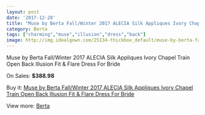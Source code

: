 ```yaml
---
layout: post
date: '2017-12-28'
title: "Muse by Berta Fall/Winter 2017 ALECIA Silk Appliques Ivory Chapel Train Open Back Illusion Fit & Flare Dress For Bride"
category: Berta
tags: ["charming","muse","illusion","dress","back"]
image: http://img.idealgown.com/25134-thickbox_default/muse-by-berta-fall-winter-2017-alecia-silk-appliques-ivory-chapel-train-open-back-illusion-fit-flare-dress-for-bride.jpg
---
```

Muse by Berta Fall/Winter 2017 ALECIA Silk Appliques Ivory Chapel Train Open Back Illusion Fit & Flare Dress For Bride

On Sales: **$388.98**
<a href="https://www.idealgown.com/en/berta/9866-muse-by-berta-fall-winter-2017-alecia-silk-appliques-ivory-chapel-train-open-back-illusion-fit-flare-dress-for-bride.html"><amp-img layout="responsive" width="600" height="600" src="//img.idealgown.com/25134-thickbox_default/muse-by-berta-fall-winter-2017-alecia-silk-appliques-ivory-chapel-train-open-back-illusion-fit-flare-dress-for-bride.jpg" alt="Muse by Berta Fall/Winter 2017 ALECIA Silk Appliques Ivory Chapel Train Open Back Illusion Fit & Flare Dress For Bride 0" /></a>
<a href="https://www.idealgown.com/en/berta/9866-muse-by-berta-fall-winter-2017-alecia-silk-appliques-ivory-chapel-train-open-back-illusion-fit-flare-dress-for-bride.html"><amp-img layout="responsive" width="600" height="600" src="//img.idealgown.com/25139-thickbox_default/muse-by-berta-fall-winter-2017-alecia-silk-appliques-ivory-chapel-train-open-back-illusion-fit-flare-dress-for-bride.jpg" alt="Muse by Berta Fall/Winter 2017 ALECIA Silk Appliques Ivory Chapel Train Open Back Illusion Fit & Flare Dress For Bride 1" /></a>
<a href="https://www.idealgown.com/en/berta/9866-muse-by-berta-fall-winter-2017-alecia-silk-appliques-ivory-chapel-train-open-back-illusion-fit-flare-dress-for-bride.html"><amp-img layout="responsive" width="600" height="600" src="//img.idealgown.com/25138-thickbox_default/muse-by-berta-fall-winter-2017-alecia-silk-appliques-ivory-chapel-train-open-back-illusion-fit-flare-dress-for-bride.jpg" alt="Muse by Berta Fall/Winter 2017 ALECIA Silk Appliques Ivory Chapel Train Open Back Illusion Fit & Flare Dress For Bride 2" /></a>
<a href="https://www.idealgown.com/en/berta/9866-muse-by-berta-fall-winter-2017-alecia-silk-appliques-ivory-chapel-train-open-back-illusion-fit-flare-dress-for-bride.html"><amp-img layout="responsive" width="600" height="600" src="//img.idealgown.com/25137-thickbox_default/muse-by-berta-fall-winter-2017-alecia-silk-appliques-ivory-chapel-train-open-back-illusion-fit-flare-dress-for-bride.jpg" alt="Muse by Berta Fall/Winter 2017 ALECIA Silk Appliques Ivory Chapel Train Open Back Illusion Fit & Flare Dress For Bride 3" /></a>
<a href="https://www.idealgown.com/en/berta/9866-muse-by-berta-fall-winter-2017-alecia-silk-appliques-ivory-chapel-train-open-back-illusion-fit-flare-dress-for-bride.html"><amp-img layout="responsive" width="600" height="600" src="//img.idealgown.com/25136-thickbox_default/muse-by-berta-fall-winter-2017-alecia-silk-appliques-ivory-chapel-train-open-back-illusion-fit-flare-dress-for-bride.jpg" alt="Muse by Berta Fall/Winter 2017 ALECIA Silk Appliques Ivory Chapel Train Open Back Illusion Fit & Flare Dress For Bride 4" /></a>
<a href="https://www.idealgown.com/en/berta/9866-muse-by-berta-fall-winter-2017-alecia-silk-appliques-ivory-chapel-train-open-back-illusion-fit-flare-dress-for-bride.html"><amp-img layout="responsive" width="600" height="600" src="//img.idealgown.com/25135-thickbox_default/muse-by-berta-fall-winter-2017-alecia-silk-appliques-ivory-chapel-train-open-back-illusion-fit-flare-dress-for-bride.jpg" alt="Muse by Berta Fall/Winter 2017 ALECIA Silk Appliques Ivory Chapel Train Open Back Illusion Fit & Flare Dress For Bride 5" /></a>

Buy it: [Muse by Berta Fall/Winter 2017 ALECIA Silk Appliques Ivory Chapel Train Open Back Illusion Fit & Flare Dress For Bride](https://www.idealgown.com/en/berta/9866-muse-by-berta-fall-winter-2017-alecia-silk-appliques-ivory-chapel-train-open-back-illusion-fit-flare-dress-for-bride.html "Muse by Berta Fall/Winter 2017 ALECIA Silk Appliques Ivory Chapel Train Open Back Illusion Fit & Flare Dress For Bride")

View more: [Berta](https://www.idealgown.com/en/116-berta "Berta")